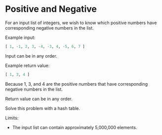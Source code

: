 # Positive and Negative

For an input list of integers, we wish to know which positive numbers
have corresponding negative numbers in the list.

Example input:

```python
[ 1, -1, 2, 3, -4, -3, 4, -5, 6, 7 ]
```

Input can be in any order.

Example return value:

```python
[ 1, 3, 4 ]
```

Because 1, 3, and 4 are the positive numbers that have corresponding
negative numbers in the list.

Return value can be in any order.

Solve this problem with a hash table.

Limits:

*   The input list can contain approximately 5,000,000 elements.
